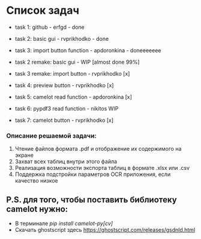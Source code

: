 # Список задач
* task 1: github - erfgd - done
* task 2: basic gui - rvprikhodko - done
* task 3: import button function - apdoronkina - doneeeeeee

* task 2 remake: basic gui - WIP [almost done 99%]
* task 3 remake: import button - rvprikhodko [x]
* task 4: preview button - rvprikhodko [x]
* task 5: camelot read function - apdoronkina [x]
* task 6: pypdf3 read function - nikitos WIP
* task 7: camelot button - rvprikhodko [x]

### Описание решаемой задачи:
1.	Чтение файлов формата .pdf и отображение их содержимого на экране
2.	Захват всех таблиц внутри этого файла
3.	Реализация возможности экспорта таблиц в формате .xlsx или .csv
4.	Поддержка подстройки параметров OCR приложения, если качество низкое


## P.S. для того, чтобы поставить библиотеку camelot нужно:
* В терминале *pip install camelot-py[cv]*
* Скачать ghostscript здесь https://ghostscript.com/releases/gsdnld.html

